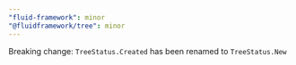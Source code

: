 ```yaml
---
"fluid-framework": minor
"@fluidframework/tree": minor
---
```


Breaking change: `TreeStatus.Created` has been renamed to `TreeStatus.New`
